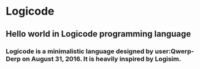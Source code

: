 # Logicode
## Hello world in Logicode programming language

### Logicode is a minimalistic language designed by user:Qwerp-Derp on August 31, 2016. It is heavily inspired by Logisim.